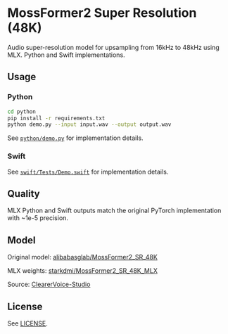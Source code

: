 # MossFormer2 Super Resolution (48K)

Audio super-resolution model for upsampling from 16kHz to 48kHz using MLX. Python and Swift implementations.

## Usage

### Python

```bash
cd python
pip install -r requirements.txt
python demo.py --input input.wav --output output.wav
```

See [`python/demo.py`](python/demo.py) for implementation details.

### Swift

See [`swift/Tests/Demo.swift`](swift/Tests/Demo.swift) for implementation details.

## Quality

MLX Python and Swift outputs match the original PyTorch implementation with ~1e-5 precision.

## Model

Original model: [alibabasglab/MossFormer2_SR_48K](https://huggingface.co/alibabasglab/MossFormer2_SR_48K)

MLX weights: [starkdmi/MossFormer2_SR_48K_MLX](https://huggingface.co/starkdmi/MossFormer2_SR_48K_MLX)

Source: [ClearerVoice-Studio](https://github.com/modelscope/ClearerVoice-Studio)

## License

See [LICENSE](LICENSE).
